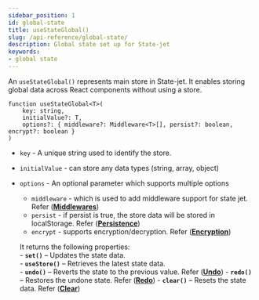```yaml
---
sidebar_position: 1
id: global-state
title: useStateGlobal()
slug: /api-reference/global-state/
description: Global state set up for State-jet
keywords:
- global state
---
```


An `useStateGlobal()` represents main store in State-jet. It enables storing global data across React components without using a store.

```tsx
function useStateGlobal<T>(
    key: string,
    initialValue?: T,
    options?: { middleware?: Middleware<T>[], persist?: boolean, encrypt?: boolean }
) 
```

- `key` - A unique string used to identify the store.

- `initialValue` - can store any data types (string, array, object)

- `options` - An optional parameter which supports multiple options
   * `middleware` - which is used to add middleware support for state jet. Refer (**[Middlewares](/docs/api-reference/middlewares)**)
   * `persist` - if persist is true, the store data will be stored in localStorage. Refer (**[Persistence](/docs/api-reference/persistence)**)
   * `encrypt` - supports encryption/decryption. Refer (**[Encryption](/docs/api-reference/encryption)**)

    It returns the following properties:  
        - **`set()`** – Updates the state data.  
        - **`useStore()`** – Retrieves the latest state data.  
        - **`undo()`** – Reverts the state to the previous value. Refer (**[Undo](/docs/api-reference/redo-undo)**)
        - **`redo()`** – Restores the undone state. Refer (**[Redo](/docs/api-reference/redo-undo)**)
        - **`clear()`** – Resets the state data. Refer (**[Clear](/docs/api-reference/redo-undo)**)